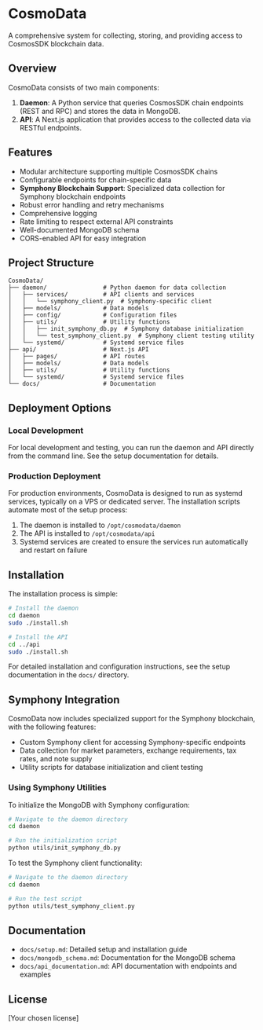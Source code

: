 # CosmoData

A comprehensive system for collecting, storing, and providing access to CosmosSDK blockchain data.

## Overview

CosmoData consists of two main components:

1. **Daemon**: A Python service that queries CosmosSDK chain endpoints (REST and RPC) and stores the data in MongoDB.
2. **API**: A Next.js application that provides access to the collected data via RESTful endpoints.

## Features

- Modular architecture supporting multiple CosmosSDK chains
- Configurable endpoints for chain-specific data
- **Symphony Blockchain Support**: Specialized data collection for Symphony blockchain endpoints
- Robust error handling and retry mechanisms
- Comprehensive logging
- Rate limiting to respect external API constraints
- Well-documented MongoDB schema
- CORS-enabled API for easy integration

## Project Structure

```
CosmoData/
├── daemon/                # Python daemon for data collection
│   ├── services/          # API clients and services
│   │   └── symphony_client.py  # Symphony-specific client
│   ├── models/            # Data models
│   ├── config/            # Configuration files
│   ├── utils/             # Utility functions
│   │   ├── init_symphony_db.py  # Symphony database initialization
│   │   └── test_symphony_client.py  # Symphony client testing utility
│   └── systemd/           # Systemd service files
├── api/                   # Next.js API
│   ├── pages/             # API routes
│   ├── models/            # Data models
│   ├── utils/             # Utility functions
│   └── systemd/           # Systemd service files
└── docs/                  # Documentation
```

## Deployment Options

### Local Development

For local development and testing, you can run the daemon and API directly from the command line. See the setup documentation for details.

### Production Deployment

For production environments, CosmoData is designed to run as systemd services, typically on a VPS or dedicated server. The installation scripts automate most of the setup process:

1. The daemon is installed to `/opt/cosmodata/daemon`
2. The API is installed to `/opt/cosmodata/api`
3. Systemd services are created to ensure the services run automatically and restart on failure

## Installation

The installation process is simple:

```bash
# Install the daemon
cd daemon
sudo ./install.sh

# Install the API
cd ../api
sudo ./install.sh
```

For detailed installation and configuration instructions, see the setup documentation in the `docs/` directory.

## Symphony Integration

CosmoData now includes specialized support for the Symphony blockchain, with the following features:

- Custom Symphony client for accessing Symphony-specific endpoints
- Data collection for market parameters, exchange requirements, tax rates, and note supply
- Utility scripts for database initialization and client testing

### Using Symphony Utilities

To initialize the MongoDB with Symphony configuration:

```bash
# Navigate to the daemon directory
cd daemon

# Run the initialization script
python utils/init_symphony_db.py
```

To test the Symphony client functionality:

```bash
# Navigate to the daemon directory
cd daemon

# Run the test script
python utils/test_symphony_client.py
```

## Documentation

- `docs/setup.md`: Detailed setup and installation guide
- `docs/mongodb_schema.md`: Documentation for the MongoDB schema
- `docs/api_documentation.md`: API documentation with endpoints and examples

## License

[Your chosen license] 

